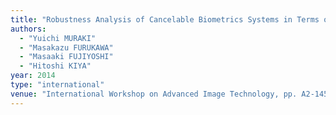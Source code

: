 ```yaml
---
title: "Robustness Analysis of Cancelable Biometrics Systems in Terms of Visual Recognizability"
authors:
  - "Yuichi MURAKI"
  - "Masakazu FURUKAWA"
  - "Masaaki FUJIYOSHI"
  - "Hitoshi KIYA"
year: 2014
type: "international"
venue: "International Workshop on Advanced Image Technology, pp. A2-145, Bangkok, Thailand, 2014-01-06."
---
```

